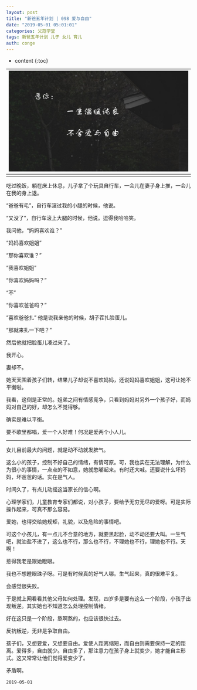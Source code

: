 ```yaml
---
layout: post
title: "新爸五年计划 | 098 爱与自由"
date: "2019-05-01 05:01:01"
categories: 父范学堂
tags: 新爸五年计划 儿子 女儿 育儿
auth: conge
---
```

* content
{:toc}

|![](/assets/images/父范学堂/118382-40c2c59777e18d87.png)|
|:----:|
||

吃过晚饭，躺在床上休息，儿子拿了个玩具自行车，一会儿在妻子身上推，一会儿在我的身上退。

“爸爸有毛”，自行车滚过我的小腿的时候，他说。

“又没了”，自行车滚上大腿的时候，他说。逗得我哈哈笑。

我问他，“妈妈喜欢谁？”

“妈妈喜欢姐姐”

“那你喜欢谁？”

“我喜欢姐姐”

“你喜欢妈妈吗？”

“不”

“你喜欢爸爸吗？”

“喜欢爸爸扎” 他是说我亲他的时候，胡子茬扎脸蛋儿。

“那就来扎一下吧？”

然后他就把脸蛋儿凑过来了。

我开心。





妻却不。

她天天围着孩子们转，结果儿子却说不喜欢妈妈，还说妈妈喜欢姐姐，这可让她不平衡啦。

我看，这倒是正常的。姐弟之间有情感竞争，只看到妈妈对另外一个孩子好，而妈妈对自己的好，却怎么不觉得够。

确实是难以平衡。

要不歌里都唱，爱一个人好难！何况是爱两个小人儿。

---------------

女儿目前最大的问题，就是动不动就发脾气。

这么小的孩子，控制不好自己的情绪，有情可原。可，我也实在无法理解，为什么为很小的事情，一点点的不如意，她就憋嘟起来。有时还大喊。还要说什么坏妈妈，坏爸爸的话。实在是气人。

时间久了，有点儿动摇这当家长的信心啊。

心理学家们，儿童教育专家们都说，对小孩子，要给予无穷无尽的爱呀。可是实际操作起来，可真不那么容易。

爱她，也得交给她规矩，礼貌，以及危险的事情吧。

可这个小孩儿，有一点儿不合意的地方，就要黑起脸，动不动还要大叫。一生气吧，就油盐不进了，这么也不行，那么也不行，不理她也不行，理她也不行。天啊！

惹得我老是跟她瞪眼。

我也不想瞪眼珠子呀。可是有时候真的好气人哪。生气起来，真的很难平复。

会感觉很失败。

于是就上网看看其他父母如何处理。发现，四岁多是要有这么一个阶段，小孩子出现叛逆。其实她也不知道怎么处理控制情绪。

好在这只是一个阶段，熬啊熬的，也应该很快过去。

反抗叛逆，无非是争取自由。

孩子们，又想要爱，又想要自由。爱使人距离缩短，而自由则需要保持一定的距离。爱得多，自由就少。自由多了，那注意力在孩子身上就变少，她才能自主形式。这又常常让他们觉得爱变少了。

矛盾啊。

```
2019-05-01
```
